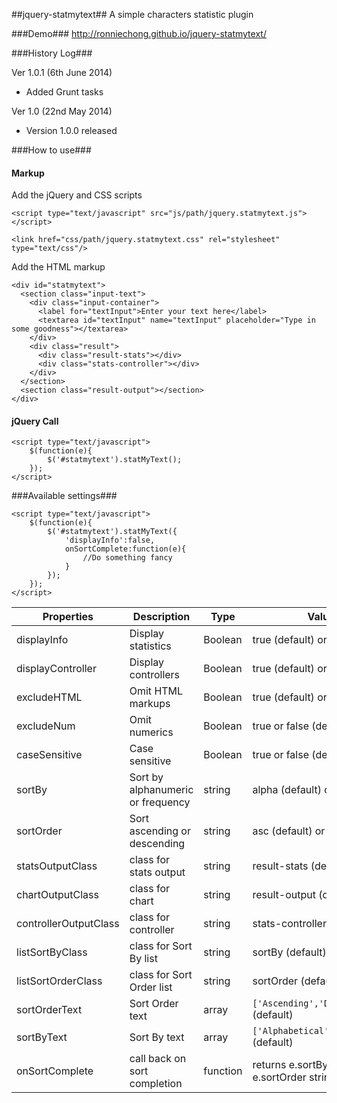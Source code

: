 ##jquery-statmytext##
A simple characters statistic plugin

###Demo###
http://ronniechong.github.io/jquery-statmytext/

###History Log###

Ver 1.0.1 (6th June 2014)
- Added Grunt tasks

Ver 1.0 (22nd May 2014)
- Version 1.0.0 released

###How to use###

#### Markup ####

Add the jQuery and CSS scripts

    <script type="text/javascript" src="js/path/jquery.statmytext.js"></script>
    
    <link href="css/path/jquery.statmytext.css" rel="stylesheet" type="text/css"/>

Add the HTML markup

    <div id="statmytext">
      <section class="input-text">
        <div class="input-container">
          <label for="textInput">Enter your text here</label>
          <textarea id="textInput" name="textInput" placeholder="Type in some goodness"></textarea>
        </div>
        <div class="result">
          <div class="result-stats"></div>
          <div class="stats-controller"></div>
        </div>
      </section>
      <section class="result-output"></section>
    </div>

#### jQuery Call ####

    <script type="text/javascript">
        $(function(e){
            $('#statmytext').statMyText();
        });
    </script>


###Available settings###

    <script type="text/javascript">
        $(function(e){
            $('#statmytext').statMyText({
                'displayInfo':false,
                onSortComplete:function(e){
                    //Do something fancy
                }
            });
        });
    </script>
Properties | Description | Type | Values
---|---|---|---
displayInfo | Display statistics | Boolean | true (default) or false
displayController | Display controllers| Boolean | true (default) or false
excludeHTML | Omit HTML markups| Boolean | true (default) or false
excludeNum | Omit numerics | Boolean | true or false (default)
caseSensitive| Case sensitive | Boolean | true or false (default),
sortBy | Sort by alphanumeric or frequency| string | alpha (default) or freq
sortOrder | Sort ascending or descending | string | asc (default) or desc
statsOutputClass | class for stats output | string | result-stats (default)
chartOutputClass | class for chart | string | result-output (default)
controllerOutputClass | class for controller | string | stats-controller (default)
listSortByClass | class for Sort By list | string | sortBy (default)
listSortOrderClass | class for Sort Order list | string |  sortOrder (default)
sortOrderText | Sort Order text | array | `['Ascending','Descending']` (default)
sortByText | Sort By text | array | `['Alphabetical','Frequency']` (default)
onSortComplete | call back on sort completion | function | returns e.sortBy and e.sortOrder string

